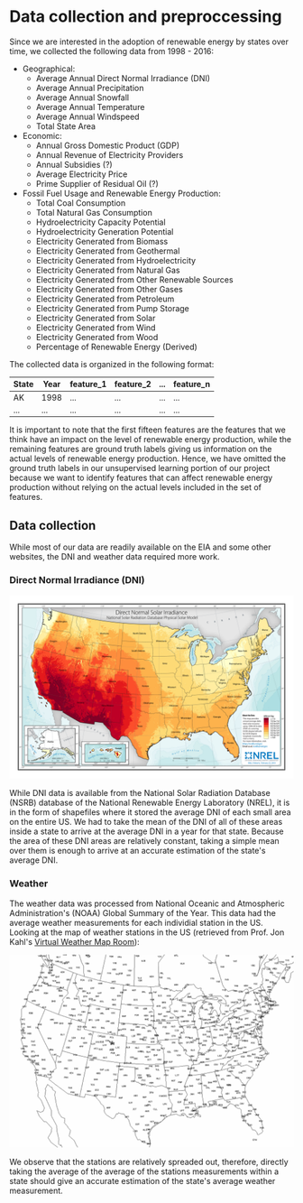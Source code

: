 # Data collection and preproccessing
Since we are interested in the adoption of renewable energy by states over time, we collected the following data from 1998 - 2016:
- Geographical:
    + Average Annual Direct Normal Irradiance (DNI)
    + Average Annual Precipitation
    + Average Annual Snowfall
    + Average Annual Temperature
    + Average Annual Windspeed
    + Total State Area
- Economic:
    + Annual Gross Domestic Product (GDP)
    + Annual Revenue of Electricity Providers
    + Annual Subsidies (?)
    + Average Electricity Price
    + Prime Supplier of Residual Oil (?)
- Fossil Fuel Usage and Renewable Energy Production:
    + Total Coal Consumption
    + Total Natural Gas Consumption
    + Hydroelectricity Capacity Potential
    + Hydroelectricity Generation Potential
    + Electricity Generated from Biomass
    + Electricity Generated from Geothermal
    + Electricity Generated from Hydroelectricity
    + Electricity Generated from Natural Gas
    + Electricity Generated from Other Renewable Sources
    + Electricity Generated from Other Gases
    + Electricity Generated from Petroleum
    + Electricity Generated from Pump Storage
    + Electricity Generated from Solar
    + Electricity Generated from Wind
    + Electricity Generated from Wood
    + Percentage of Renewable Energy (Derived)

The collected data is organized in the following format:

| State | Year | feature_1 | feature_2 | ... | feature_n |
| ----- | ---- | --------- | --------- | --- | --------- |
| AK    | 1998 | ...       | ...       | ... | ...       |
| ...   | ...  | ...       | ...       | ... | ...       |

It is important to note that the first fifteen features are the features that we think have an impact on the level of renewable energy production, while the remaining features are ground truth labels giving us information on the actual levels of renewable energy production. Hence, we have omitted the ground truth labels in our unsupervised learning portion of our project because we want to identify features that can affect renewable energy production without relying on the actual levels included in the set of features.

## Data collection
While most of our data are readily available on the EIA and some other websites, the DNI and weather data required more work.

### Direct Normal Irradiance (DNI)

![US average DNI in 2018](./images/us_dni_2018.jpg)

While DNI data is available from the National Solar Radiation Database (NSRB) database of the National Renewable Energy Laboratory (NREL), it is in the form of shapefiles where it stored the average DNI of each small area on the entire US. We had to take the mean of the DNI of all of these areas inside a state to arrive at the average DNI in a year for that state. Because the area of these DNI areas are relatively constant, taking a simple mean over them is enough to arrive at an accurate estimation of the state's average DNI.

### Weather
The weather data was processed from National Oceanic and Atmospheric Administration's (NOAA) Global Summary of the Year. This data had the average weather measurements for each individial station in the US. Looking at the map of weather stations in the US (retrieved from Prof. Jon Kahl's [Virtual Weather Map Room](https://sites.uwm.edu/kahl/virtual-weather-map-room/)):

![Weather stations in the US](./images/weather_stations.gif)

We observe that the stations are relatively spreaded out, therefore, directly taking the average of the average of the stations measurements within a state should give an accurate estimation of the state's average weather measurement.